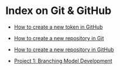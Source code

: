 # Index on Git & GitHub 
- [How to create a new token in GitHub](https://github.com/gitansalaza/devops/tree/main/git_and_github/token)
- [How to create a new repository in Git](https://github.com/gitansalaza/devops/blob/main/git_and_github/repository/create_a_new_repository_in_git.md)
- [How to create a new repository in GitHub](https://github.com/gitansalaza/devops/blob/main/git_and_github/repository/create_a_new_repository_in_github.md)

- [Project 1: Branching Model Development](https://github.com/gitansalaza/devops/blob/main/git_and_github/project_01/project_01_Branching_Model_Development.md)